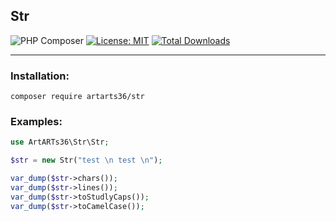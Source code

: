 Str
----

![PHP Composer](https://github.com/ArtARTs36/str/workflows/Testing/badge.svg?branch=master)
[![License: MIT](https://img.shields.io/badge/License-MIT-yellow.svg)](https://opensource.org/licenses/MIT)
<a href="https://poser.pugx.org/artarts36/str/d/total.svg">
    <img src="https://poser.pugx.org/artarts36/str/d/total.svg" alt="Total Downloads">
</a>

----

### Installation:

`composer require artarts36/str`

### Examples:

```php
use ArtARTs36\Str\Str;

$str = new Str("test \n test \n");

var_dump($str->chars());
var_dump($str->lines());
var_dump($str->toStudlyCaps());
var_dump($str->toCamelCase());
```

